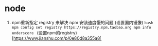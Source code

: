 # node
1. npm重新指定 registry 来解决 npm 安装速度慢的问题 (设置国内镜像) 
    `bash
    npm config set registry https://registry.npm.taobao.org npm info underscore
    `
   (设置npm的registry)[https://www.jianshu.com/p/0e80d8a355a8]
